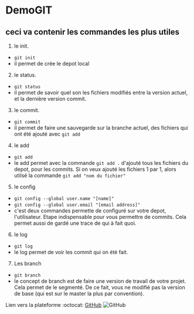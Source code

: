 # DemoGIT
## ceci va contenir les commandes les plus utiles

1. le init.

  * `git init`
  * il permet de crée le depot local


2. le status.

  * `git status`
  * il permet de savoir quel son les fichiers modifiés entre la version actuel, et la dernière version commit.

3. le commit.

  * `git commit`
  * il permet de faire une sauvegarde sur la branche actuel, des fichiers qui ont été ajouté avec `git add `

4. le add
  * `git add`
  * le add permet avec la commande `git add .` d'ajouté tous les fichiers du depot, pour les commits. Si on veux ajouté les fichiers 1 par 1, alors utilsé la commande `git add "nom du fichier"`

5. le config
  * `git config --global user.name "[name]"`
  * `git config --global user.email "[email address]"`
  * c'est deux commandes permette de configuré sur votre depot, l'utilisateur. Etape indispensable pour vous permettre de commits. Cela permet aussi de gardé une trace de qui à fait quoi.

6. le log
  * `git log`
  * le log permet de voir les commit qui on été fait.

7. Les branch
  * `git branch`
  * le concept de branch est de faire une version de travail de votre projet. Cela permet de le segmenté. De ce fait, vous ne modifié pas la version de base (qui est sur le master la plus par convention).

Lien vers la plateforme :octocat: [GitHub](https://github.com/TristanMauvieux/DemoGIT) ![GitHub](/image/github.png)
